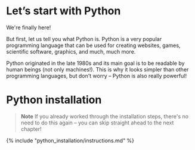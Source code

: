 # Let’s start with Python

We're finally here!

But first, let us tell you what Python is. 
Python is a very popular programming language that can be used for creating 
websites, games, scientific software, graphics, and much, much more.

Python originated in the late 1980s and its main goal is to be readable by 
human beings (not only machines!). 
This is why it looks simpler than other programming languages, but don't worry
 – Python is also really powerful!

# Python installation

> **Note** If you already worked through the installation steps, there's no need 
to do this again – you can skip straight ahead to the next chapter!

{% include "python_installation/instructions.md" %}

